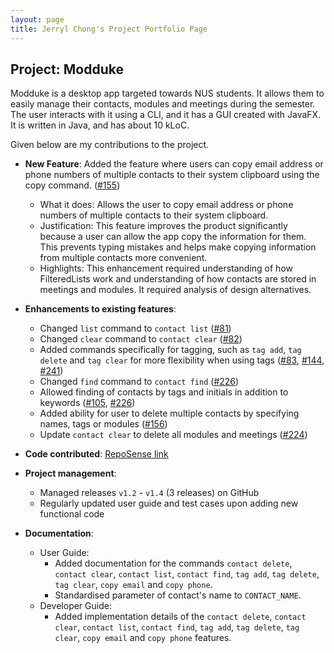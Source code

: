 ```yaml
---
layout: page
title: Jerryl Chong's Project Portfolio Page
---
```


## Project: Modduke

Modduke is a desktop app targeted towards NUS students. It allows them to easily manage their contacts, modules and meetings during the semester. The user interacts with it using a CLI, and it has a GUI created with JavaFX. It is written in Java, and has about 10 kLoC.

Given below are my contributions to the project.

* **New Feature**: Added the feature where users can copy email address or phone numbers of multiple contacts to their system clipboard using the copy command. ([\#155](https://github.com/AY2021S1-CS2103-F10-2/tp/pull/155))
  * What it does: Allows the user to copy email address or phone numbers of multiple contacts to their system clipboard.
  * Justification: This feature improves the product significantly because a user can allow the app copy the information for them. This prevents typing mistakes and helps make copying information from multiple contacts more convenient.
  * Highlights: This enhancement required understanding of how FilteredLists work and understanding of how contacts are stored in meetings and modules. It required analysis of design alternatives.

* **Enhancements to existing features**:
  * Changed `list` command to `contact list` ([\#81](https://github.com/AY2021S1-CS2103-F10-2/tp/pull/81))
  * Changed `clear` command to `contact clear` ([\#82](https://github.com/AY2021S1-CS2103-F10-2/tp/pull/82))
  * Added commands specifically for tagging, such as `tag add`, `tag delete` and `tag clear` for more flexibility when using tags ([\#83](https://github.com/AY2021S1-CS2103-F10-2/tp/pull/83), [\#144](https://github.com/AY2021S1-CS2103-F10-2/tp/pull/144), [\#241](https://github.com/AY2021S1-CS2103-F10-2/tp/pull/241))
  * Changed `find` command to `contact find` ([\#226](https://github.com/AY2021S1-CS2103-F10-2/tp/pull/226))
  * Allowed finding of contacts by tags and initials in addition to keywords ([\#105](https://github.com/AY2021S1-CS2103-F10-2/tp/pull/105), [\#226](https://github.com/AY2021S1-CS2103-F10-2/tp/pull/226))
  * Added ability for user to delete multiple contacts by specifying names, tags or modules ([\#156](https://github.com/AY2021S1-CS2103-F10-2/tp/pull/156))
  * Update `contact clear` to delete all modules and meetings ([\#224](https://github.com/AY2021S1-CS2103-F10-2/tp/pull/224))

* **Code contributed**: [RepoSense link](https://nus-cs2103-ay2021s1.github.io/tp-dashboard/#breakdown=true&search=jerrylchong&sort=groupTitle&sortWithin=title&since=2020-08-14&timeframe=commit&mergegroup=&groupSelect=groupByRepos&checkedFileTypes=docs~functional-code~test-code~other)

* **Project management**:
  * Managed releases `v1.2` - `v1.4` (3 releases) on GitHub
  * Regularly updated user guide and test cases upon adding new functional code

* **Documentation**:
  * User Guide:
    * Added documentation for the commands  `contact delete`, `contact clear`, `contact list`, `contact find`, `tag add`, `tag delete`, `tag clear`, `copy email` and `copy phone`.
    * Standardised parameter of contact's name to `CONTACT_NAME`.
  * Developer Guide:
    * Added implementation details of the `contact delete`, `contact clear`, `contact list`, `contact find`, `tag add`, `tag delete`, `tag clear`, `copy email` and `copy phone` features.
    
